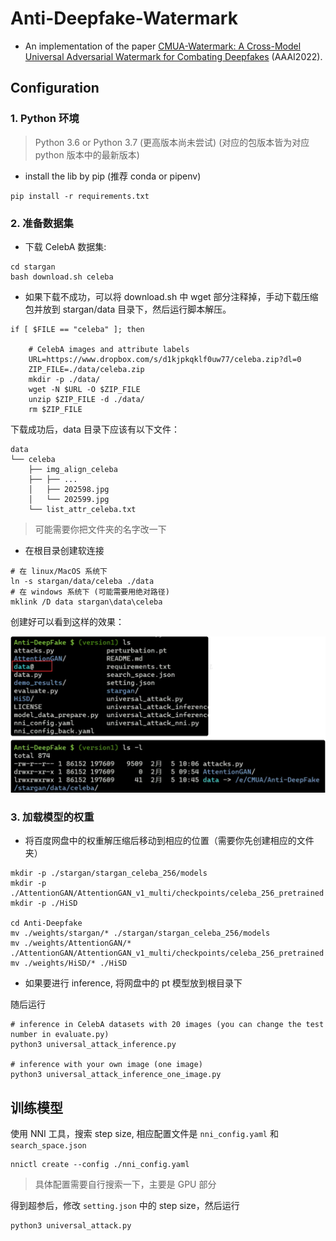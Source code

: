 # Anti-Deepfake-Watermark

- An implementation of the paper [CMUA-Watermark: A Cross-Model Universal Adversarial Watermark for Combating Deepfakes](https://arxiv.org/abs/2105.10872) (AAAI2022).

## Configuration

### 1. Python 环境

> Python 3.6 or Python 3.7 (更高版本尚未尝试) (对应的包版本皆为对应 python 版本中的最新版本)

- install the lib by pip (推荐 conda or pipenv)

```
pip install -r requirements.txt
```

### 2. 准备数据集

- 下载 CelebA 数据集:

```
cd stargan
bash download.sh celeba
```

- 如果下载不成功，可以将 download.sh 中 wget 部分注释掉，手动下载压缩包并放到 stargan/data 目录下，然后运行脚本解压。

```
if [ $FILE == "celeba" ]; then

    # CelebA images and attribute labels
    URL=https://www.dropbox.com/s/d1kjpkqklf0uw77/celeba.zip?dl=0
    ZIP_FILE=./data/celeba.zip
    mkdir -p ./data/
    wget -N $URL -O $ZIP_FILE
    unzip $ZIP_FILE -d ./data/
    rm $ZIP_FILE
```

下载成功后，data 目录下应该有以下文件：

```
data
└── celeba
    ├── img_align_celeba
    ├── ├── ...
    │   ├── 202598.jpg
    │   └── 202599.jpg
    └── list_attr_celeba.txt
```

> 可能需要你把文件夹的名字改一下

- 在根目录创建软连接

```
# 在 linux/MacOS 系统下
ln -s stargan/data/celeba ./data
# 在 windows 系统下 (可能需要用绝对路径)
mklink /D data stargan\data\celeba
```

创建好可以看到这样的效果：

![alt text](./demo_results/readme_image.png)

### 3. 加载模型的权重

- 将百度网盘中的权重解压缩后移动到相应的位置（需要你先创建相应的文件夹）

```
mkdir -p ./stargan/stargan_celeba_256/models
mkdir -p ./AttentionGAN/AttentionGAN_v1_multi/checkpoints/celeba_256_pretrained
mkdir -p ./HiSD

cd Anti-Deepfake
mv ./weights/stargan/* ./stargan/stargan_celeba_256/models
mv ./weights/AttentionGAN/* ./AttentionGAN/AttentionGAN_v1_multi/checkpoints/celeba_256_pretrained
mv ./weights/HiSD/* ./HiSD
```

- 如果要进行 inference, 将网盘中的 pt 模型放到根目录下

随后运行

```
# inference in CelebA datasets with 20 images (you can change the test number in evaluate.py)
python3 universal_attack_inference.py

# inference with your own image (one image)
python3 universal_attack_inference_one_image.py
```

## 训练模型

使用 NNI 工具，搜索 step size, 相应配置文件是 `nni_config.yaml` 和 `search_space.json`

```
nnictl create --config ./nni_config.yaml
```

> 具体配置需要自行搜索一下，主要是 GPU 部分

得到超参后，修改 `setting.json` 中的 step size，然后运行

```
python3 universal_attack.py
```